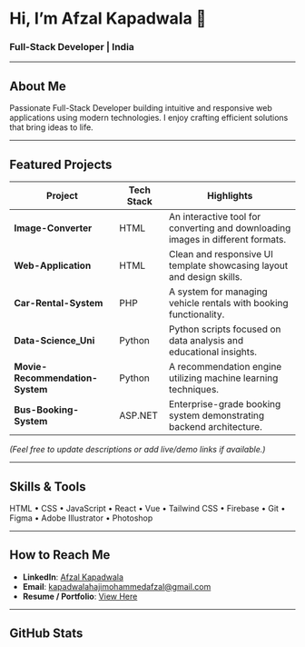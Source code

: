 # Hi, I’m Afzal Kapadwala 👋

###  Full-Stack Developer | India

---

##  About Me
Passionate Full-Stack Developer building intuitive and responsive web applications using modern technologies. I enjoy crafting efficient solutions that bring ideas to life.

---

##  Featured Projects
| Project | Tech Stack | Highlights |
|---------|------------|------------|
| **Image-Converter** | HTML | An interactive tool for converting and downloading images in different formats. |
| **Web-Application** | HTML | Clean and responsive UI template showcasing layout and design skills. |
| **Car-Rental-System** | PHP | A system for managing vehicle rentals with booking functionality. |
| **Data-Science_Uni** | Python | Python scripts focused on data analysis and educational insights. |
| **Movie-Recommendation-System** | Python | A recommendation engine utilizing machine learning techniques. |
| **Bus-Booking-System** | ASP.NET | Enterprise-grade booking system demonstrating backend architecture. |

*(Feel free to update descriptions or add live/demo links if available.)*

---

##  Skills & Tools
HTML • CSS • JavaScript • React • Vue • Tailwind CSS • Firebase • Git • Figma • Adobe Illustrator • Photoshop

---

##  How to Reach Me
- **LinkedIn**: [Afzal Kapadwala](https://www.linkedin.com/in/afzal-kapadwala-82b0102b0)  
- **Email**: kapadwalahajimohammedafzal@gmail.com  
- **Resume / Portfolio**: [View Here](https://drive.google.com/file/d/1f0Kb2Tf2p8R1feaqkzgm9cmaBUiPj0rC/view?usp=sharing)

---

##  GitHub Stats
<!-- You can insert your live GitHub stats and top languages using dynamic badges or a snippet like: -->
